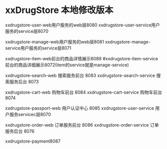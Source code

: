 # xxDrugStore 本地修改版本


xxdrugstore-user-web用户服务的web层8080
xxdrugstore-user-service用户服务的service层8070


xxdrugstore-manage-web用户服务的web层8081
xxdrugstore-manage-service用户服务的service层8071

xxdrugstore-item-web前台的商品详情展示8089
#xxdrugstore-item-service前台的商品详细展示8072(item的service就是manage-service)

xxdrugstore-search-web 搜索服务前台 8083
xxdrugstore-search-service 搜索服务后台 8073

xxdrugstore-cart-web 购物车前台 8084
xxdrugstore-cart-service 购物车前台 8074

xxdrugstore-passport-web 用户认证中心 8085
xxdrugstore-user-service 用户服务servicec层8070

xxdrugstore-order-web 订单服务前台 8086
xxdrugstore-order-service 订单服务后台 8076

xxdrugstore-payment8087